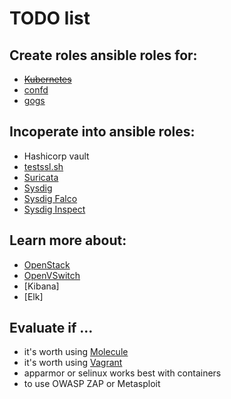 # TODO list

## Create roles ansible roles for:
* ~~[Kubernetes]~~
* [confd]
* [gogs]

## Incoperate into ansible roles:
* Hashicorp vault
* [testssl.sh]
* [Suricata]
* [Sysdig]
* [Sysdig Falco]
* [Sysdig Inspect]

## Learn more about:
* [OpenStack]
* [OpenVSwitch]
* [Kibana]
* [Elk]

## Evaluate if ...
* it's worth using [Molecule]
* it's worth using [Vagrant]
* apparmor or selinux works best with containers
* to use OWASP ZAP or Metasploit

[Kubernetes]: https://kubernetes.io/docs/setup/independent/install-kubeadm/
[confd]: https://github.com/kelseyhightower/confd/blob/master/docs/installation.md
[gogs]: https://github.com/gogits/gogs
[testssl.sh]: https://testssl.sh/
[Suricata]: https://suricata-ids.org/docs/
[Sysdig]: https://www.sysdig.org/install/
[Sysdig Falco]: https://github.com/draios/falco/wiki/How-to-Install-Falco-for-Linux
[Sysdig Inspect]: https://github.com/draios/sysdig-inspect
[OpenStack]: https://www.openstack.org/software/start/
[OpenVSwitch]: http://docs.openvswitch.org/en/latest/
[Molecule]: http://docs.openvswitch.org/en/latest/
[Vagrant]: http://docs.openvswitch.org/en/latest/
[Molecule]: https://molecule.readthedocs.io/en/latest/installation.html
[Vagrant]: https://www.vagrantup.com/downloads.html
